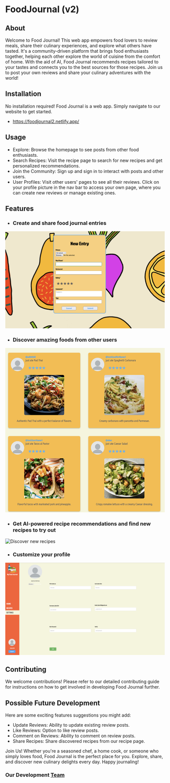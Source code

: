 # FoodJournal (v2)
## About
Welcome to Food Journal! This web app empowers food lovers to review meals, share their culinary experiences, and explore what others have tasted. It's a community-driven platform that brings food enthusiasts together, helping each other explore the world of cuisine from the comfort of home. With the aid of AI, Food Journal recommends recipes tailored to your tastes and connects you to the best sources for those recipes. Join us to post your own reviews and share your culinary adventures with the world!

## Installation
No installation required! Food Journal is a web app. Simply navigate to our website to get started.
- https://foodjournal2.netlify.app/

## Usage
- Explore: Browse the homepage to see posts from other food enthusiasts.
- Search Recipes: Visit the recipe page to search for new recipes and get personalized recommendations.
- Join the Community: Sign up and sign in to interact with posts and other users.
- User Profiles: Visit other users' pages to see all their reviews. Click on your profile picture in the nav bar to access your own page, where you can create new reviews or manage existing ones.

## Features
- ### Create and share food journal entries
![Create food journal post](./images_readme/create-post.png)
- ### Discover amazing foods from other users
![Discover posts](./images_readme//discover_posts.png)
- ### Get AI-powered recipe recommendations and find new recipes to try out
![Discover new recipes](./images_readme/discover_recipes.png)
- ### Customize your profile
![Profile customization](./images_readme/profile_settings.png)

## Contributing
We welcome contributions! Please refer to our detailed contributing guide for instructions on how to get involved in developing Food Journal further.

## Possible Future Development
Here are some exciting features suggestions you might add:

- Update Reviews: Ability to update existing review posts.
- Like Reviews: Option to like review posts.
- Comment on Reviews: Ability to comment on review posts.
- Share Recipes: Share discovered recipes from our recipe page.

Join Us!
Whether you're a seasoned chef, a home cook, or someone who simply loves food, Food Journal is the perfect place for you. Explore, share, and discover new culinary delights every day. Happy journaling!

### Our Development [Team](teamPage.md)


